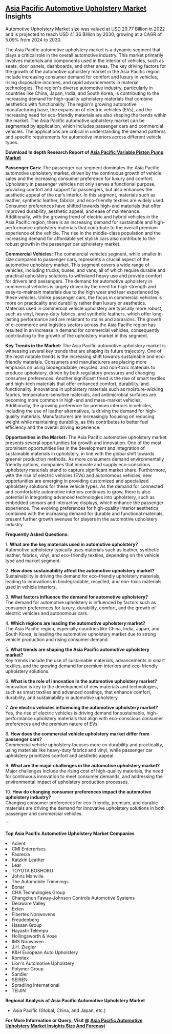 <h2><a href="https://www.verifiedmarketreports.com/download-sample/?rid=62075&amp;utm_source=Github-Feb&amp;utm_medium=219" target="_blank">Asia Pacific Automotive Upholstery Market</a> Insights</h2><p>Automotive Upholstery Market size was valued at USD 29.77 Billion in 2022 and is projected to reach USD 41.36 Billion by 2030, growing at a CAGR of 5.09% from 2024 to 2030.</p><p><p>The Asia Pacific automotive upholstery market is a dynamic segment that plays a critical role in the overall automotive industry. This market primarily involves materials and components used in the interior of vehicles, such as seats, door panels, dashboards, and other areas. The key driving factors for the growth of the automotive upholstery market in the Asia Pacific region include increasing consumer demand for comfort and luxury in vehicles, rising disposable incomes, and rapid advancements in material technologies. The region's diverse automotive industry, particularly in countries like China, Japan, India, and South Korea, is contributing to the increasing demand for high-quality upholstery materials that combine aesthetics with functionality. The region's growing automotive manufacturing base, the expansion of electric vehicles (EVs), and the increasing need for eco-friendly materials are also shaping the trends within the market. The Asia Pacific automotive upholstery market can be segmented by application, which includes passenger cars and commercial vehicles. The applications are critical in understanding the demand patterns and specific requirements for automotive interiors across different vehicle types. <p><strong>Download In depth Research Report of <a href="https://www.verifiedmarketreports.com/download-sample/?rid=236118&amp;utm_source=Pulse-Dec&amp;utm_medium=219" target="_blank">Asia Pacific Variable Piston Pump Market</a></strong></p></p> <p><strong>Passenger Cars:</strong> The passenger car segment dominates the Asia Pacific automotive upholstery market, driven by the continuous growth of vehicle sales and the increasing consumer preference for luxury and comfort. Upholstery in passenger vehicles not only serves a functional purpose, providing comfort and support for passengers, but also enhances the aesthetic appeal of the car’s interior. In this segment, materials such as leather, synthetic leather, fabrics, and eco-friendly textiles are widely used. Consumer preferences have shifted towards high-end materials that offer improved durability, aesthetic appeal, and ease of maintenance. Additionally, with the growing trend of electric and hybrid vehicles in the Asia Pacific region, there is an increasing demand for sustainable and high-performance upholstery materials that contribute to the overall premium experience of the vehicle. The rise in the middle-class population and the increasing demand for affordable yet stylish cars also contribute to the robust growth in the passenger car upholstery market. <p><strong>Commercial Vehicles:</strong> The commercial vehicles segment, while smaller in size compared to passenger cars, represents a crucial aspect of the automotive upholstery market. This segment covers a wide range of vehicles, including trucks, buses, and vans, all of which require durable and practical upholstery solutions to withstand heavy use and provide comfort for drivers and passengers. The demand for automotive upholstery in commercial vehicles is largely driven by the need for high-strength and easy-to-maintain materials due to the high wear and tear experienced by these vehicles. Unlike passenger cars, the focus in commercial vehicles is more on practicality and durability rather than luxury or aesthetics. Materials used in commercial vehicle upholstery are typically more robust, such as vinyl, heavy-duty fabrics, and synthetic leathers, which offer long-lasting performance and are resistant to stains and abrasions. The growth of e-commerce and logistics sectors across the Asia Pacific region has resulted in an increase in demand for commercial vehicles, consequently contributing to the growth of the upholstery market in this segment. <p><strong>Key Trends in the Market:</strong> The Asia Pacific automotive upholstery market is witnessing several key trends that are shaping its future trajectory. One of the most notable trends is the increasing shift towards sustainable and eco-friendly materials. Consumers and manufacturers are placing more emphasis on using biodegradable, recycled, and non-toxic materials to produce upholstery, driven by both regulatory pressures and changing consumer preferences. Another significant trend is the rise of smart textiles and high-tech materials that offer enhanced comfort, durability, and functionality. Innovations in upholstery materials such as moisture-wicking fabrics, temperature-sensitive materials, and antimicrobial surfaces are becoming more common in high-end and mass-market vehicles. Additionally, the growing preference for premium interiors in vehicles, including the use of leather alternatives, is driving the demand for high-quality materials. Manufacturers are increasingly focusing on reducing weight while maintaining durability, as this contributes to better fuel efficiency and the overall driving experience. <p><strong>Opportunities in the Market:</strong> The Asia Pacific automotive upholstery market presents several opportunities for growth and innovation. One of the most prominent opportunities lies in the development and integration of sustainable materials in upholstery, in line with the global shift towards greener production methods. As more consumers demand environmentally friendly options, companies that innovate and supply eco-conscious upholstery materials stand to capture significant market share. Furthermore, with the rise of electric vehicles (EVs) and autonomous vehicles, new opportunities are emerging in providing customized and specialized upholstery solutions for these vehicle types. As the demand for connected and comfortable automotive interiors continues to grow, there is also potential in integrating advanced technologies into upholstery, such as embedded sensors and interactive displays, which enhance the passenger experience. The evolving preferences for high-quality interior aesthetics, combined with the increasing demand for durable and functional materials, present further growth avenues for players in the automotive upholstery industry. <p><strong>Frequently Asked Questions:</strong></p> <p>1. <strong>What are the key materials used in automotive upholstery?</strong><br> Automotive upholstery typically uses materials such as leather, synthetic leather, fabrics, vinyl, and eco-friendly textiles, depending on the vehicle type and market segment.</p> <p>2. <strong>How does sustainability affect the automotive upholstery market?</strong><br> Sustainability is driving the demand for eco-friendly upholstery materials, leading to innovations in biodegradable, recycled, and non-toxic materials used in vehicle interiors.</p> <p>3. <strong>What factors influence the demand for automotive upholstery?</strong><br> The demand for automotive upholstery is influenced by factors such as consumer preferences for luxury, durability, comfort, and the growth of electric vehicles and autonomous cars.</p> <p>4. <strong>Which regions are leading the automotive upholstery market?</strong><br> The Asia Pacific region, especially countries like China, India, Japan, and South Korea, is leading the automotive upholstery market due to strong vehicle production and rising consumer demand.</p> <p>5. <strong>What trends are shaping the Asia Pacific automotive upholstery market?</strong><br> Key trends include the use of sustainable materials, advancements in smart textiles, and the growing demand for premium interiors and eco-friendly upholstery solutions.</p> <p>6. <strong>What is the role of innovation in the automotive upholstery market?</strong><br> Innovation is key to the development of new materials and technologies, such as smart textiles and advanced coatings, that enhance comfort, durability, and sustainability in automotive upholstery.</p> <p>7. <strong>Are electric vehicles influencing the automotive upholstery market?</strong><br> Yes, the rise of electric vehicles is driving demand for sustainable, high-performance upholstery materials that align with eco-conscious consumer preferences and the premium nature of EVs.</p> <p>8. <strong>How does the commercial vehicle upholstery market differ from passenger cars?</strong><br> Commercial vehicle upholstery focuses more on durability and practicality, using materials like heavy-duty fabrics and vinyl, while passenger car upholstery prioritizes comfort and aesthetic appeal.</p> <p>9. <strong>What are the major challenges in the automotive upholstery market?</strong><br> Major challenges include the rising cost of high-quality materials, the need for continuous innovation to meet consumer demands, and addressing the environmental impact of upholstery production processes.</p> <p>10. <strong>How do changing consumer preferences impact the automotive upholstery industry?</strong><br> Changing consumer preferences for eco-friendly, premium, and durable materials are driving the demand for innovative upholstery solutions in both passenger and commercial vehicles.</p> ```</p><p><strong>Top Asia Pacific Automotive Upholstery Market Companies</strong></p><div data-test-id=""><p><li>Adient</li><li> CMI Enterprises</li><li> Faurecia</li><li> Katzkin Leather</li><li> Lear</li><li> TOYOTA BOSHOKU</li><li> Johns Manville</li><li> The Automobile Trimmings</li><li> Bonar</li><li> CHA Technologies Group</li><li> Changchun Faway-Johnson Controls Automotive Systems</li><li> Delaware Valley</li><li> Exten</li><li> Fibertex Nonwovens</li><li> Freudenberg</li><li> Hassan Group</li><li> Hayashi Telempu</li><li> Hollingsworth & Vose</li><li> IMS Nonwoven</li><li> J.H. Ziegler</li><li> K&H European Auto Upholstery</li><li> Komitex</li><li> Lion's Automotive Upholstery</li><li> Polymer Group</li><li> Sandler</li><li> SEIREN</li><li> Spradling International</li><li> TEIJIN</li></p><div><strong>Regional Analysis of&nbsp;Asia Pacific Automotive Upholstery Market</strong></div><ul><li dir="ltr"><p dir="ltr">Asia Pacific (Global, China, and Japan, etc.)</p></li></ul><p><strong>For More Information or Query, Visit @&nbsp;</strong><strong><a href="https://www.verifiedmarketreports.com/product/global-automotive-upholstery-market-2018-by-manufacturers-regions-type-and-application-forecast-to-2023/?utm_source=Github-Feb&amp;utm_medium=219" target="_blank">Asia Pacific Automotive Upholstery Market Insights Size And Forecast</a></strong></p></div><h2>&nbsp;</h2><div data-test-id="">&nbsp;</div>
